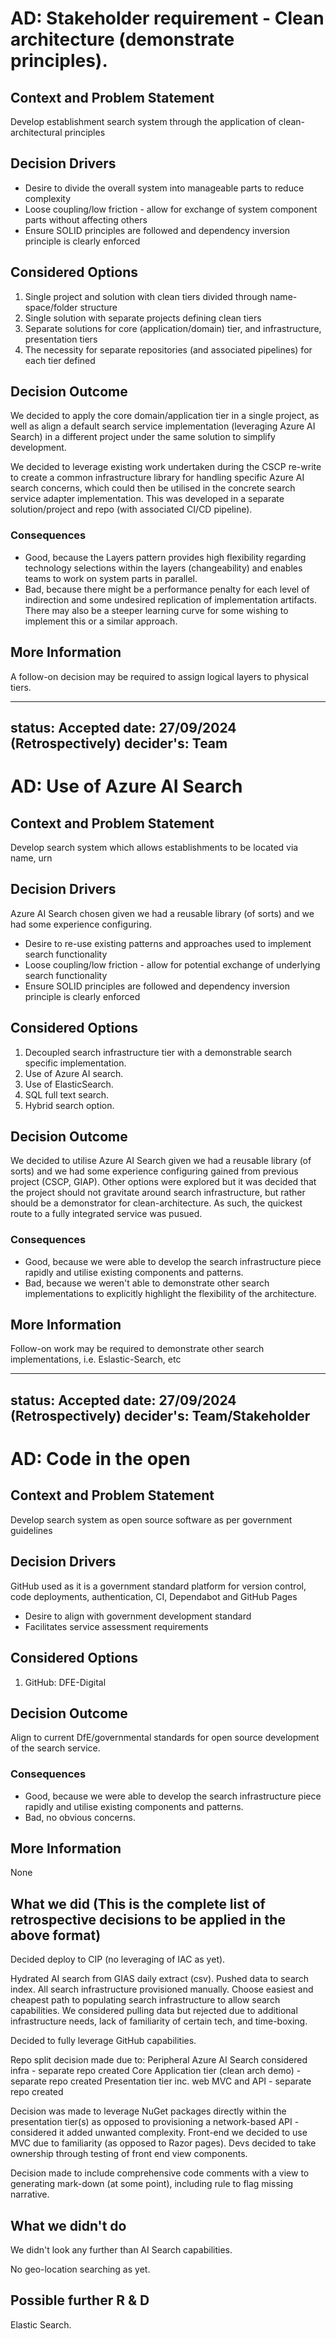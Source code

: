 ﻿---
status: Accepted
date: 27/09/2024 (Retrospectively)
decider's: Scott Dawson (initial requirement) 
---

# AD: Stakeholder requirement - Clean architecture (demonstrate principles).

## Context and Problem Statement

Develop establishment search system through the application of clean-architectural principles 

## Decision Drivers

* Desire to divide the overall system into manageable parts to reduce complexity
* Loose coupling/low friction - allow for exchange of system component parts without affecting others
* Ensure SOLID principles are followed and dependency inversion principle is clearly enforced 

## Considered Options

1. Single project and solution with clean tiers divided through name-space/folder structure 
2. Single solution with separate projects defining clean tiers
3. Separate solutions for core (application/domain) tier, and infrastructure, presentation tiers
4. The necessity for separate repositories (and associated pipelines) for each tier defined

## Decision Outcome

We decided to apply the core domain/application tier in a single project, as well as align a default search service implementation (leveraging Azure AI Search) in a different project under the same solution to simplify development.

We decided to leverage existing work undertaken during the CSCP re-write to create a common infrastructure library for handling specific Azure AI search concerns, which could then be utilised in the concrete search service adapter implementation. This was developed in a separate solution/project and repo (with associated CI/CD pipeline).


### Consequences

* Good, because the Layers pattern provides high flexibility regarding technology selections within the layers (changeability) and enables teams to work on system parts in parallel.
* Bad, because there might be a performance penalty for each level of indirection and some undesired replication of implementation artifacts. There may also be a steeper learning curve for some wishing to implement this or a similar approach.

## More Information

A follow-on decision may be required to assign logical layers to physical tiers.

---
status: Accepted
date: 27/09/2024 (Retrospectively)
decider's: Team 
---

# AD: Use of Azure AI Search

## Context and Problem Statement

Develop search system which allows establishments to be located via name, urn 

## Decision Drivers

Azure AI Search chosen given we had a reusable library (of sorts) and we
had some experience configuring.

* Desire to re-use existing patterns and approaches used to implement search functionality
* Loose coupling/low friction - allow for potential exchange of underlying search functionality 
* Ensure SOLID principles are followed and dependency inversion principle is clearly enforced 

## Considered Options

1. Decoupled search infrastructure tier with a demonstrable search specific implementation.
2. Use of Azure AI search.
3. Use of ElasticSearch.
4. SQL full text search.
5. Hybrid search option.


## Decision Outcome

We decided to utilise Azure AI Search given we had a reusable library (of sorts) and we
had some experience configuring gained from previous project (CSCP, GIAP). Other options were explored but it was decided that the project should not gravitate around search infrastructure, but rather should be a demonstrator for clean-architecture. As such, the quickest route to a fully integrated service was pusued.


### Consequences

* Good, because we were able to develop the search infrastructure piece rapidly and utilise existing components and patterns.
* Bad, because we weren't able to demonstrate other search implementations to explicitly highlight the flexibility of the architecture.

## More Information

Follow-on work may be required to demonstrate other search implementations, i.e. Eslastic-Search, etc

---
status: Accepted
date: 27/09/2024 (Retrospectively)
decider's: Team/Stakeholder 
---

# AD: Code in the open

## Context and Problem Statement

Develop search system as open source software as per government guidelines

## Decision Drivers

GitHub used as it is a government standard platform for version control, code deployments, authentication, CI, Dependabot and GitHub Pages

* Desire to align with government development standard
* Facilitates service assessment requirements

## Considered Options

1. GitHub: DFE-Digital


## Decision Outcome

Align to current DfE/governmental standards for open source development of the search service.


### Consequences

* Good, because we were able to develop the search infrastructure piece rapidly and utilise existing components and patterns.
* Bad, no obvious concerns. 

## More Information
None



What we did (This is the complete list of retrospective decisions to be applied in the above format)
----------------------------------------------------------------------------------------------------

Decided deploy to CIP (no leveraging of IAC as yet).
 
Hydrated AI search from GIAS daily extract (csv).
Pushed data to search index.
All search infrastructure provisioned manually.
Choose easiest and cheapest path to populating search infrastructure to allow search capabilities.
We considered pulling data but rejected due to additional infrastructure needs, lack of familiarity
of certain tech, and time-boxing.
 
Decided to fully leverage GitHub capabilities.
 
Repo split decision made due to:
	Peripheral Azure AI Search considered infra - separate repo created
	Core Application tier (clean arch demo) - separate repo created
	Presentation tier inc. web MVC and API - separate repo created
 
Decision was made to leverage NuGet packages directly within the presentation tier(s)
as opposed to provisioning a network-based API - considered it added unwanted complexity. 
Front-end we decided to use MVC due to familiarity (as opposed to Razor pages).
Devs decided to take ownership through testing of front end view components.
 
Decision made to include comprehensive code comments with a view to generating mark-down (at some point),
including rule to flag missing narrative.
 
 
What we didn't do
-----------------
We didn't look any further than AI Search capabilities.
 
No geo-location searching as yet.
 
 
Possible further R & D
----------------------
Elastic Search.














